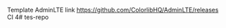 Template AdminLTE link  https://github.com/ColorlibHQ/AdminLTE/releases
CI 4#   t e s - r e p o  
 